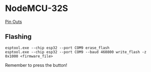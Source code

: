 # NodeMCU-32S
[Pin Outs](https://www.shenzhen2u.com/NodeMCU-32S)

## Flashing
```
esptool.exe --chip esp32 --port COM9 erase_flash
esptool.exe --chip esp32 --port COM9 --baud 460800 write_flash -z 0x1000 <firmware_file>
```

Remember to press the button!
